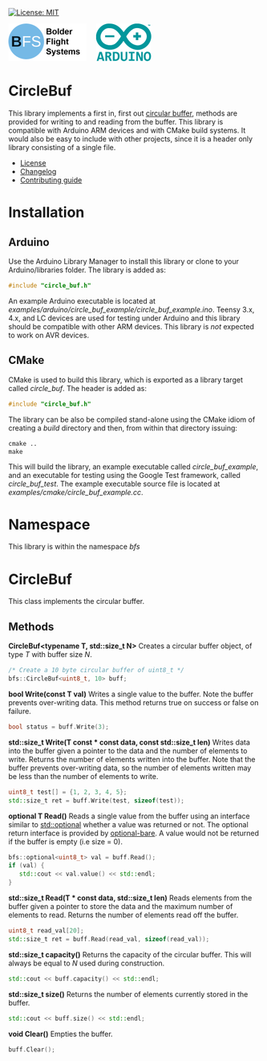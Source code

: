 
[![License: MIT](https://img.shields.io/badge/License-MIT-yellow.svg)](https://opensource.org/licenses/MIT)

![Bolder Flight Systems Logo](img/logo-words_75.png) &nbsp; &nbsp; ![Arduino Logo](img/arduino_logo_75.png)

# CircleBuf
This library implements a first in, first out [circular buffer](https://en.wikipedia.org/wiki/Circular_buffer), methods are provided for writing to and reading from the buffer. This library is compatible with Arduino ARM devices and with CMake build systems. It would also be easy to include with other projects, since it is a header only library consisting of a single file.
   * [License](LICENSE.md)
   * [Changelog](CHANGELOG.md)
   * [Contributing guide](CONTRIBUTING.md)

# Installation

## Arduino
Use the Arduino Library Manager to install this library or clone to your Arduino/libraries folder. The library is added as:

```C++
#include "circle_buf.h"
```

An example Arduino executable is located at *examples/arduino/circle_buf_example/circle_buf_example.ino*. Teensy 3.x, 4.x, and LC devices are used for testing under Arduino and this library should be compatible with other ARM devices. This library is *not* expected to work on AVR devices.

## CMake
CMake is used to build this library, which is exported as a library target called *circle_buf*. The header is added as:

```C++
#include "circle_buf.h"
```

The library can be also be compiled stand-alone using the CMake idiom of creating a *build* directory and then, from within that directory issuing:

```
cmake ..
make
```

This will build the library, an example executable called *circle_buf_example*, and an executable for testing using the Google Test framework, called *circle_buf_test*. The example executable source file is located at *examples/cmake/circle_buf_example.cc*.

# Namespace
This library is within the namespace *bfs*

# CircleBuf
This class implements the circular buffer.

## Methods

**CircleBuf<typename T, std::size_t N>** Creates a circular buffer object, of type *T* with buffer size *N*.

```C++
/* Create a 10 byte circular buffer of uint8_t */
bfs::CircleBuf<uint8_t, 10> buff;
```

**bool Write(const T val)** Writes a single value to the buffer. Note the buffer prevents over-writing data. This method returns true on success or false on failure.

```C++
bool status = buff.Write(3);
```

**std::size_t Write(T const &ast; const data, const std::size_t len)** Writes data into the buffer given a pointer to the data and the number of elements to write. Returns the number of elements written into the buffer. Note that the buffer prevents over-writing data, so the number of elements written may be less than the number of elements to write.

```C++
uint8_t test[] = {1, 2, 3, 4, 5};
std::size_t ret = buff.Write(test, sizeof(test));
```

**optional T Read()** Reads a single value from the buffer using an interface similar to [std::optional](https://en.cppreference.com/w/cpp/utility/optional) whether a value was returned or not. The optional return interface is provided by [optional-bare](https://github.com/martinmoene/optional-bare). A value would not be returned if the buffer is empty (i.e size = 0).

```C++
bfs::optional<uint8_t> val = buff.Read();
if (val) {
   std::cout << val.value() << std::endl;
}
```

**std::size_t Read(T &ast; const data, std::size_t len)** Reads elements from the buffer given a pointer to store the data and the maximum number of elements to read. Returns the number of elements read off the buffer.

```C++
uint8_t read_val[20];
std::size_t ret = buff.Read(read_val, sizeof(read_val));
```

**std::size_t capacity()** Returns the capacity of the circular buffer. This will always be equal to *N* used during construction.

```C++
std::cout << buff.capacity() << std::endl;
```

**std::size_t size()** Returns the number of elements currently stored in the buffer.

```C++
std::cout << buff.size() << std::endl;
```

**void Clear()** Empties the buffer.

```C++
buff.Clear();
```
